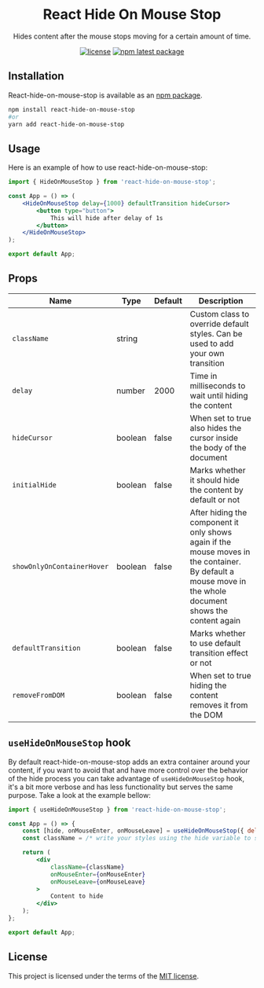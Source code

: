 <h1 align="center">React Hide On Mouse Stop</h1>

<div align="center">

Hides content after the mouse stops moving for a certain amount of time.

[![license](https://img.shields.io/badge/license-MIT-blue.svg)](/LICENSE.md)
[![npm latest package](https://img.shields.io/npm/v/react-hide-on-mouse-stop/latest.svg)](https://www.npmjs.com/package/react-hide-on-mouse-stop)

</div>

## Installation

React-hide-on-mouse-stop is available as an [npm package](https://www.npmjs.com/package/react-hide-on-mouse-stop).

```sh
npm install react-hide-on-mouse-stop
#or
yarn add react-hide-on-mouse-stop
```

## Usage

Here is an example of how to use react-hide-on-mouse-stop:

```jsx
import { HideOnMouseStop } from 'react-hide-on-mouse-stop';

const App = () => (
    <HideOnMouseStop delay={1000} defaultTransition hideCursor>
        <button type="button">
            This will hide after delay of 1s
        </button>
    </HideOnMouseStop>
);

export default App;
```

## Props

|  Name                      | Type      | Default      | Description     |
| -------------------------- |---------- | ------------ | --------------- |
| `className`                | string    |              | Custom class to override default styles. Can be used to add your own transition |
| `delay`                    | number    |    2000      | Time in milliseconds to wait until hiding the content |
| `hideCursor`               | boolean   |   false      | When set to true also hides the cursor inside the body of the document |
| `initialHide`              | boolean   |   false      | Marks whether it should hide the content by default or not |
| `showOnlyOnContainerHover` | boolean   |   false      | After hiding the component it only shows again if the mouse moves in the container. By default a mouse move in the whole document shows the content again |
| `defaultTransition`        | boolean   |   false      | Marks whether to use default transition effect or not |
| `removeFromDOM`            | boolean   |   false      | When set to true hiding the content removes it from the DOM |

## `useHideOnMouseStop` hook

By default react-hide-on-mouse-stop adds an extra container around your content, if you want to avoid that and have more control over the behavior of the hide process you can take advantage of `useHideOnMouseStop` hook, it's a bit more verbose and has less functionality but serves the same purpose. 
Take a look at the example bellow:

```jsx
import { useHideOnMouseStop } from 'react-hide-on-mouse-stop';

const App = () => {
    const [hide, onMouseEnter, onMouseLeave] = useHideOnMouseStop({ delay: 1000 });
    const className = /* write your styles using the hide variable to show/hide the content */;

    return (
        <div
            className={className}
            onMouseEnter={onMouseEnter}
            onMouseLeave={onMouseLeave}
        >
            Content to hide
        </div>
    );
};

export default App;
```

## License

This project is licensed under the terms of the [MIT license](/LICENSE.md).
